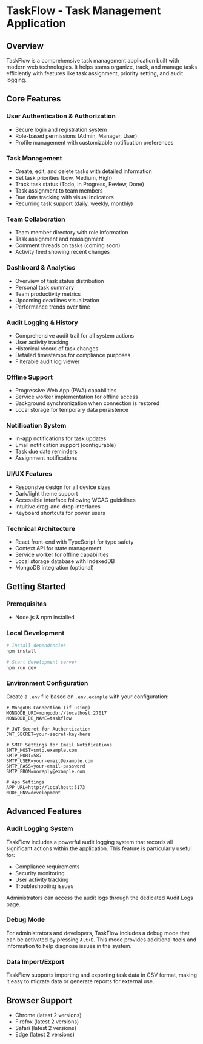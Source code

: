 # TaskFlow - Task Management Application

## Overview
TaskFlow is a comprehensive task management application built with modern web technologies. It helps teams organize, track, and manage tasks efficiently with features like task assignment, priority setting, and audit logging.

## Core Features

### User Authentication & Authorization
- Secure login and registration system
- Role-based permissions (Admin, Manager, User)
- Profile management with customizable notification preferences

### Task Management
- Create, edit, and delete tasks with detailed information
- Set task priorities (Low, Medium, High)
- Track task status (Todo, In Progress, Review, Done)
- Task assignment to team members
- Due date tracking with visual indicators
- Recurring task support (daily, weekly, monthly)

### Team Collaboration
- Team member directory with role information
- Task assignment and reassignment
- Comment threads on tasks (coming soon)
- Activity feed showing recent changes

### Dashboard & Analytics
- Overview of task status distribution
- Personal task summary
- Team productivity metrics
- Upcoming deadlines visualization
- Performance trends over time

### Audit Logging & History
- Comprehensive audit trail for all system actions
- User activity tracking
- Historical record of task changes
- Detailed timestamps for compliance purposes
- Filterable audit log viewer

### Offline Support
- Progressive Web App (PWA) capabilities
- Service worker implementation for offline access
- Background synchronization when connection is restored
- Local storage for temporary data persistence

### Notification System
- In-app notifications for task updates
- Email notification support (configurable)
- Task due date reminders
- Assignment notifications

### UI/UX Features
- Responsive design for all device sizes
- Dark/light theme support
- Accessible interface following WCAG guidelines
- Intuitive drag-and-drop interfaces
- Keyboard shortcuts for power users

### Technical Architecture
- React front-end with TypeScript for type safety
- Context API for state management
- Service worker for offline capabilities
- Local storage database with IndexedDB
- MongoDB integration (optional)

## Getting Started

### Prerequisites
- Node.js & npm installed

### Local Development
```sh
# Install dependencies
npm install

# Start development server
npm run dev
```

### Environment Configuration
Create a `.env` file based on `.env.example` with your configuration:

```
# MongoDB Connection (if using)
MONGODB_URI=mongodb://localhost:27017
MONGODB_DB_NAME=taskflow

# JWT Secret for Authentication
JWT_SECRET=your-secret-key-here

# SMTP Settings for Email Notifications
SMTP_HOST=smtp.example.com
SMTP_PORT=587
SMTP_USER=your-email@example.com
SMTP_PASS=your-email-password
SMTP_FROM=noreply@example.com

# App Settings
APP_URL=http://localhost:5173
NODE_ENV=development
```

## Advanced Features

### Audit Logging System
TaskFlow includes a powerful audit logging system that records all significant actions within the application. This feature is particularly useful for:
- Compliance requirements
- Security monitoring
- User activity tracking
- Troubleshooting issues

Administrators can access the audit logs through the dedicated Audit Logs page.

### Debug Mode
For administrators and developers, TaskFlow includes a debug mode that can be activated by pressing `Alt+D`. This mode provides additional tools and information to help diagnose issues in the system.

### Data Import/Export
TaskFlow supports importing and exporting task data in CSV format, making it easy to migrate data or generate reports for external use.

## Browser Support
- Chrome (latest 2 versions)
- Firefox (latest 2 versions)
- Safari (latest 2 versions)
- Edge (latest 2 versions)

